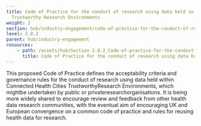 ```yaml
---
title: Code of Practice for the conduct of research using data held in CHC
  Trustworthy Research Environments
weight: 2
section: hub/industry-engagement/code-of-practice-for-the-conduct-of-research-using-data-held-in-chc-trustworthy-research-environments
level: 2.8.2
parent: hub/industry-engagement
resources: 
    - path: /assets/hub/Section 2.8.2_Code-of-practice-for-the-conduct-of-research-using-data-held-in-CHC.pdf
      title: Code of Practice for the conduct of research using data held in CHC Trustworthy Research Environments
---
```


This proposed Code of Practice defines the acceptability criteria and governance rules for the conduct of research using data held within Connected Health Cities TrustworthyResearch Environments, which mightbe undertaken by public or privateresearchorganisations. It is being more widely shared to encourage review and feedback from other health data research communities, with the eventual aim of encouraging UK and European convergence on a common code of practice and rules for reusing health data for research.
